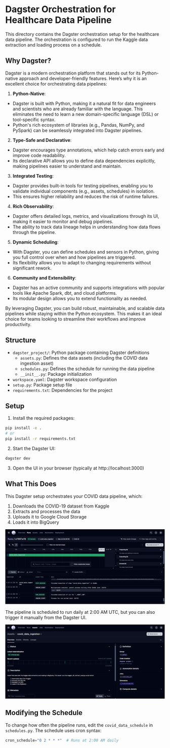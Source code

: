 # Dagster Orchestration for Healthcare Data Pipeline

This directory contains the Dagster orchestration setup for the healthcare data pipeline. The orchestration is configured to run the Kaggle data extraction and loading process on a schedule.

## Why Dagster?

Dagster is a modern orchestration platform that stands out for its Python-native approach and developer-friendly features. Here’s why it is an excellent choice for orchestrating data pipelines:

1. **Python-Native**: 
  - Dagster is built with Python, making it a natural fit for data engineers and scientists who are already familiar with the language. This eliminates the need to learn a new domain-specific language (DSL) or tool-specific syntax.
  - Python's rich ecosystem of libraries (e.g., Pandas, NumPy, and PySpark) can be seamlessly integrated into Dagster pipelines.

2. **Type-Safe and Declarative**:
  - Dagster encourages type annotations, which help catch errors early and improve code readability.
  - Its declarative API allows you to define data dependencies explicitly, making pipelines easier to understand and maintain.

3. **Integrated Testing**:
  - Dagster provides built-in tools for testing pipelines, enabling you to validate individual components (e.g., assets, schedules) in isolation.
  - This ensures higher reliability and reduces the risk of runtime failures.

4. **Rich Observability**:
  - Dagster offers detailed logs, metrics, and visualizations through its UI, making it easier to monitor and debug pipelines.
  - The ability to track data lineage helps in understanding how data flows through the pipeline.

5. **Dynamic Scheduling**:
  - With Dagster, you can define schedules and sensors in Python, giving you full control over when and how pipelines are triggered.
  - Its flexibility allows you to adapt to changing requirements without significant rework.

6. **Community and Extensibility**:
  - Dagster has an active community and supports integrations with popular tools like Apache Spark, dbt, and cloud platforms.
  - Its modular design allows you to extend functionality as needed.

By leveraging Dagster, you can build robust, maintainable, and scalable data pipelines while staying within the Python ecosystem. This makes it an ideal choice for teams looking to streamline their workflows and improve productivity.

## Structure

- `dagster_project/`: Python package containing Dagster definitions
  - `assets.py`: Defines the data assets (including the COVID data ingestion asset)
  - `schedules.py`: Defines the schedule for running the data pipeline
  - `__init__.py`: Package initialization
- `workspace.yaml`: Dagster workspace configuration
- `setup.py`: Package setup file
- `requirements.txt`: Dependencies for the project

## Setup

1. Install the required packages:

```bash
pip install -e .
# or
pip install -r requirements.txt
```

2. Start the Dagster UI:

```bash
dagster dev
```

3. Open the UI in your browser (typically at http://localhost:3000)

## What This Does

This Dagster setup orchestrates your COVID data pipeline, which:

1. Downloads the COVID-19 dataset from Kaggle
2. Extracts and processes the data
3. Uploads it to Google Cloud Storage
4. Loads it into BigQuery

![Dagster asset run UI](assets/img/dagster-run.png)

The pipeline is scheduled to run daily at 2:00 AM UTC, but you can also trigger it manually from the Dagster UI.

![Dagster UI schedule](assets/img/dagster-schedule.png)

## Modifying the Schedule

To change how often the pipeline runs, edit the `covid_data_schedule` in `schedules.py`. The schedule uses cron syntax:

```python
cron_schedule="0 2 * * *"  # Runs at 2:00 AM daily
```